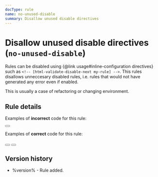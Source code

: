 ```yaml
---
docType: rule
name: no-unused-disable
summary: Disallow unused disable directives
---
```


# Disallow unused disable directives (`no-unused-disable`)

Rules can be disabled using {@link usage#inline-configuration directives} such as `<!-- [html-validate-disable-next my-rule] -->`.
This rules disallows unneccesary disabled rules, i.e. rules that would not have generated any error even if enabled.

This is usually a case of refactoring or changing environment.

## Rule details

Examples of **incorrect** code for this rule:

<validate name="incorrect" rules="no-unused-disable attribute-allowed-values">
	<!-- [html-validate-disable-next attribute-allowed-values -- no error, disable is invalid] -->
	<button type="submit"></button>
</validate>

Examples of **correct** code for this rule:

<validate name="correct-removed" rules="no-unused-disable attribute-allowed-values">
	<!-- disable removed, no error -->
	<button type="submit"></button>
</validate>

<validate name="correct-error-present" rules="no-unused-disable attribute-allowed-values">
	<!-- [html-validate-disable-next attribute-allowed-values -- element has error, disable is valid] -->
	<button type="foobar"></button>
</validate>

## Version history

- %version% - Rule added.
